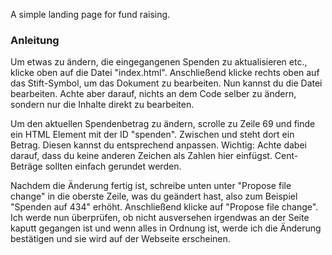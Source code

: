 A simple landing page for fund raising.

### Anleitung
Um etwas zu ändern, die eingegangenen Spenden zu aktualisieren etc., klicke oben auf die Datei "index.html".
Anschließend klicke rechts oben auf das Stift-Symbol, um das Dokument zu bearbeiten.
Nun kannst du die Datei bearbeiten. Achte aber darauf, nichts an dem Code selber zu ändern, sondern nur die Inhalte direkt zu bearbeiten.

Um den aktuellen Spendenbetrag zu ändern, scrolle zu Zeile 69 und finde ein HTML Element mit der ID "spenden". Zwischen <span id="spenden"> und </span> steht dort ein Betrag. Diesen kannst du entsprechend anpassen. Wichtig: Achte dabei darauf, dass du keine anderen Zeichen als Zahlen hier einfügst. Cent-Beträge sollten einfach gerundet werden.

Nachdem die Änderung fertig ist, schreibe unten unter "Propose file change" in die oberste Zeile, was du geändert hast, also zum Beispiel "Spenden auf 434" erhöht. Anschließend klicke auf "Propose file change".
Ich werde nun überprüfen, ob nicht ausversehen irgendwas an der Seite kaputt gegangen ist und wenn alles in Ordnung ist, werde ich die Änderung bestätigen und sie wird auf der Webseite erscheinen.
